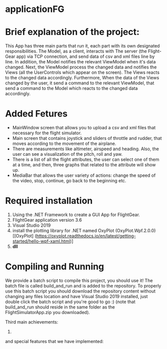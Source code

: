 # applicationFG

# Brief explanation of the project:

This App has three main parts that run it, each part with its own designated responsibilities.
The Model, as a client, interacts with The server (the Flight-Gear app) via TCP connection, and send data of csv and xml files line by line.
In addition, the Model notifies the relevant ViewModel when it's data changed. Next, the ViewModel process the changed data and notifies the Views (all the UserControls which appear on the screen). The Views reacts to the changed data accordingly.
Furthermore, When the data of the Views changed by the user, it send a command to the relevant ViewModel, that send a command to the Model which reacts to the changed data accordingly. 

# Added Fetures

* MainWindow screen that allows you to upload a csv and xml files that necessary for the flight simulator.
* Main screen that contains joystick and sliders of throttle and rudder, that moves according to the movement of the airplane.
* There are measurements like altimeter, airspeed and heading. Also, the user can see a visualization of the pitch, roll and yaw.  
* There is a list of all the flight attributes, the user can select one of them at a time, and then, three graphs that related to the attribute will show up.
* MediaBar that allows the user variety of actions: change the speed of the video, stop, continue, go back to the beginning etc.  


# Required installation

1) Using the .NET Framework to create a GUI App for FlightGear.
2) FlightGear application version 3.6
3) Visual Studio 2019
4) install the plotting library for .NET named OxyPlot (OxyPlot.Wpf.2.0.0) [[OxyPlot] (https://oxyplot.readthedocs.io/en/latest/getting-started/hello-wpf-xaml.html)]
5) **dll**

# Compiling and Running

We provide a batch script to compile this project, you should use it! The batch file is called build_and_run and is added to the repository. To properly use this batch script you should download the repository content without changing any files location and have Visual Studio 2019 installed, just double click the batch script and you're good to go :) (note that build_and_run should reside in the same folder as the FlightSimulatorApp.zip you downloaded).








Third main achievements:

1)


and special features that we have implemented:
